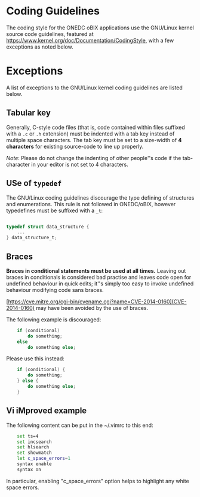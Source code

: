 # Coding Guidelines

The coding style for the ONEDC oBIX applications use the GNU/Linux kernel source code guidelines, featured at https://www.kernel.org/doc/Documentation/CodingStyle, with a few exceptions as noted below. 

# Exceptions

A list of exceptions to the GNU/Linux kernel coding guidelines are listed below.

## Tabular key

Generally, C-style code files (that is, code contained within files suffixed with a `.c` or `.h` extension) must be indented with a tab key instead of multiple space characters.  The tab key must be set to a size-width of **4 characters** for existing source-code to line up properly.

*Note*: Please do not change the indenting of other people''s code if the tab-character in your editor is not set to 4 characters. 

## USe of `typedef`

The GNU/Linux coding guidelines discourage the type defining of structures and enumerations.  This rule is not followed in ONEDC/oBIX, however typedefines must be suffixed with a `_t`:

```c

typedef struct data_structure {
	...
} data_structure_t;

```

## Braces

**Braces in conditional statements must be used at all times.**  Leaving out braces in conditionals is considered bad practise and leaves code open for undefined behaviour in quick edits; it''s simply too easy to invoke undefined behaviour modifying code sans braces.

[https://cve.mitre.org/cgi-bin/cvename.cgi?name=CVE-2014-0160](CVE-2014-0160) may have been avoided by the use of braces.

The following example is discouraged:

```c
	if (conditional)
		do something;
	else
		do something else;
```

Please use this instead:

```c
	if (conditional) {
		do something;
	} else {
		do something else;
	}
```

## Vi iMproved example

The following content can be put in the ~/.vimrc to this end:

```bash
	set ts=4
	set incsearch
	set hlsearch
	set showmatch
	let c_space_errors=1
	syntax enable
	syntax on
```

In particular, enabling "c_space_errors" option helps to highlight any white space errors.
